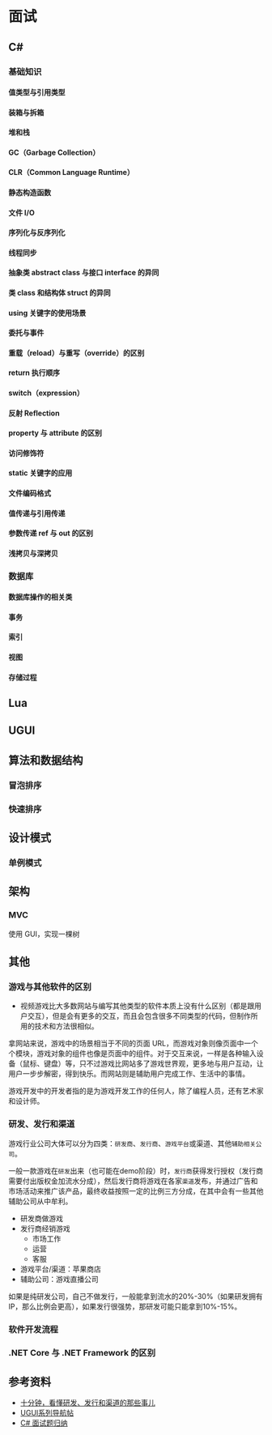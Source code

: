 # 面试

## C#

### 基础知识

<!-- 体现：实现的算法、数据结构、工具类 -->
#### 值类型与引用类型

#### 装箱与拆箱

#### 堆和栈

#### GC（Garbage Collection）

#### CLR（Common Language Runtime）

#### 静态构造函数

#### 文件 I/O

#### 序列化与反序列化

#### 线程同步

#### 抽象类 abstract class 与接口 interface 的异同

#### 类 class 和结构体 struct 的异同

#### using 关键字的使用场景

#### 委托与事件

#### 重载（reload）与重写（override）的区别

#### return 执行顺序

#### switch（expression）

#### 反射 Reflection

#### property 与 attribute 的区别

#### 访问修饰符

#### static 关键字的应用

#### 文件编码格式

#### 值传递与引用传递

#### 参数传递 ref 与 out 的区别

#### 浅拷贝与深拷贝

### 数据库

#### 数据库操作的相关类

#### 事务

#### 索引

#### 视图

#### 存储过程

## Lua

<!-- 体现：实现的算法、数据结构、工具类、游戏脚本 -->

## UGUI

## 算法和数据结构

### 冒泡排序

### 快速排序

## 设计模式

### 单例模式

## 架构

### MVC

使用 GUI，实现一棵树

## 其他

### 游戏与其他软件的区别

- 视频游戏比大多数网站与编写其他类型的软件本质上没有什么区别（都是跟用户交互），但是会有更多的交互，而且会包含很多不同类型的代码，但制作所用的技术和方法很相似。

拿网站来说，游戏中的场景相当于不同的页面 URL，而游戏对象则像页面中一个个模块，游戏对象的组件也像是页面中的组件。对于交互来说，一样是各种输入设备（鼠标、键盘）等，只不过游戏比网站多了游戏世界观，更多地与用户互动，让用户一步步解密，得到快乐。而网站则是辅助用户完成工作、生活中的事情。

游戏开发中的开发者指的是为游戏开发工作的任何人，除了编程人员，还有艺术家和设计师。

### 研发、发行和渠道

游戏行业公司大体可以分为四类：`研发商`、`发行商`、`游戏平台`或渠道、其他`辅助相关公司`。

一般一款游戏在`研发`出来（也可能在demo阶段）时，`发行商`获得发行授权（发行商需要付出版权金加流水分成），然后发行商将游戏在各家`渠道`发布，并通过广告和市场活动来推广该产品，最终收益按照一定的比例三方分成，在其中会有一些其他辅助公司从中牟利。

- 研发商做游戏
- 发行商经销游戏
  - 市场工作
  - 运营
  - 客服
- 游戏平台/渠道：苹果商店
- 辅助公司：游戏直播公司

如果是纯研发公司，自己不做发行，一般能拿到流水的20%-30%（如果研发拥有IP，那么比例会更高），如果发行很强势，那研发可能只能拿到10%-15%。

### 软件开发流程

### .NET Core 与 .NET Framework 的区别

## 参考资料

- [十分钟，看懂研发、发行和渠道的那些事儿](https://zhuanlan.zhihu.com/p/34964309)
- [UGUI系列导航帖](https://blog.csdn.net/zcaixzy5211314/article/details/86515168)
- [C# 面试题归纳](https://zhuanlan.zhihu.com/p/56522099)